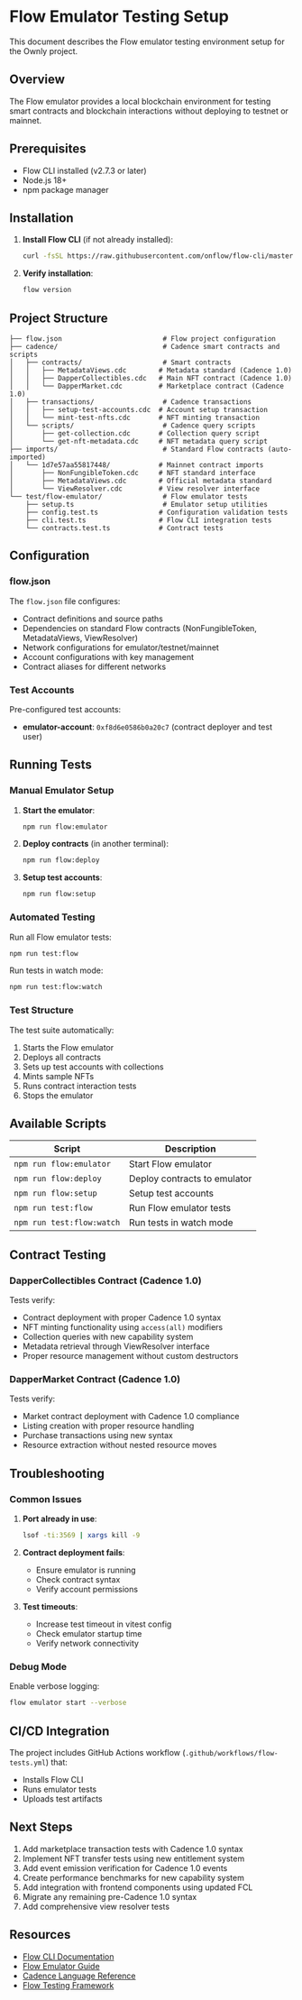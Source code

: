 # Flow Emulator Testing Setup

This document describes the Flow emulator testing environment setup for the Ownly project.

## Overview

The Flow emulator provides a local blockchain environment for testing smart contracts and blockchain interactions without deploying to testnet or mainnet.

## Prerequisites

- Flow CLI installed (v2.7.3 or later)
- Node.js 18+ 
- npm package manager

## Installation

1. **Install Flow CLI** (if not already installed):
   ```bash
   curl -fsSL https://raw.githubusercontent.com/onflow/flow-cli/master/install.sh | sh
   ```

2. **Verify installation**:
   ```bash
   flow version
   ```

## Project Structure

```
├── flow.json                         # Flow project configuration
├── cadence/                          # Cadence smart contracts and scripts
│   ├── contracts/                    # Smart contracts
│   │   ├── MetadataViews.cdc        # Metadata standard (Cadence 1.0)
│   │   ├── DapperCollectibles.cdc   # Main NFT contract (Cadence 1.0)
│   │   └── DapperMarket.cdc         # Marketplace contract (Cadence 1.0)
│   ├── transactions/                 # Cadence transactions
│   │   ├── setup-test-accounts.cdc  # Account setup transaction
│   │   └── mint-test-nfts.cdc       # NFT minting transaction
│   └── scripts/                      # Cadence query scripts
│       ├── get-collection.cdc       # Collection query script
│       └── get-nft-metadata.cdc     # NFT metadata query script
├── imports/                          # Standard Flow contracts (auto-imported)
│   └── 1d7e57aa55817448/            # Mainnet contract imports
│       ├── NonFungibleToken.cdc     # NFT standard interface
│       ├── MetadataViews.cdc        # Official metadata standard
│       └── ViewResolver.cdc         # View resolver interface
└── test/flow-emulator/               # Flow emulator tests
    ├── setup.ts                      # Emulator setup utilities
    ├── config.test.ts               # Configuration validation tests
    ├── cli.test.ts                  # Flow CLI integration tests
    └── contracts.test.ts            # Contract tests
```

## Configuration

### flow.json

The `flow.json` file configures:
- Contract definitions and source paths
- Dependencies on standard Flow contracts (NonFungibleToken, MetadataViews, ViewResolver)
- Network configurations for emulator/testnet/mainnet
- Account configurations with key management
- Contract aliases for different networks

### Test Accounts

Pre-configured test accounts:
- **emulator-account**: `0xf8d6e0586b0a20c7` (contract deployer and test user)

## Running Tests

### Manual Emulator Setup

1. **Start the emulator**:
   ```bash
   npm run flow:emulator
   ```

2. **Deploy contracts** (in another terminal):
   ```bash
   npm run flow:deploy
   ```

3. **Setup test accounts**:
   ```bash
   npm run flow:setup
   ```

### Automated Testing

Run all Flow emulator tests:
```bash
npm run test:flow
```

Run tests in watch mode:
```bash
npm run test:flow:watch
```

### Test Structure

The test suite automatically:
1. Starts the Flow emulator
2. Deploys all contracts
3. Sets up test accounts with collections
4. Mints sample NFTs
5. Runs contract interaction tests
6. Stops the emulator

## Available Scripts

| Script | Description |
|--------|-------------|
| `npm run flow:emulator` | Start Flow emulator |
| `npm run flow:deploy` | Deploy contracts to emulator |
| `npm run flow:setup` | Setup test accounts |
| `npm run test:flow` | Run Flow emulator tests |
| `npm run test:flow:watch` | Run tests in watch mode |

## Contract Testing

### DapperCollectibles Contract (Cadence 1.0)

Tests verify:
- Contract deployment with proper Cadence 1.0 syntax
- NFT minting functionality using `access(all)` modifiers
- Collection queries with new capability system
- Metadata retrieval through ViewResolver interface
- Proper resource management without custom destructors

### DapperMarket Contract (Cadence 1.0)

Tests verify:
- Market contract deployment with Cadence 1.0 compliance
- Listing creation with proper resource handling
- Purchase transactions using new syntax
- Resource extraction without nested resource moves

## Troubleshooting

### Common Issues

1. **Port already in use**:
   ```bash
   lsof -ti:3569 | xargs kill -9
   ```

2. **Contract deployment fails**:
   - Ensure emulator is running
   - Check contract syntax
   - Verify account permissions

3. **Test timeouts**:
   - Increase test timeout in vitest config
   - Check emulator startup time
   - Verify network connectivity

### Debug Mode

Enable verbose logging:
```bash
flow emulator start --verbose
```

## CI/CD Integration

The project includes GitHub Actions workflow (`.github/workflows/flow-tests.yml`) that:
- Installs Flow CLI
- Runs emulator tests
- Uploads test artifacts

## Next Steps

1. Add marketplace transaction tests with Cadence 1.0 syntax
2. Implement NFT transfer tests using new entitlement system
3. Add event emission verification for Cadence 1.0 events
4. Create performance benchmarks for new capability system
5. Add integration with frontend components using updated FCL
6. Migrate any remaining pre-Cadence 1.0 syntax
7. Add comprehensive view resolver tests

## Resources

- [Flow CLI Documentation](https://docs.onflow.org/flow-cli/)
- [Flow Emulator Guide](https://docs.onflow.org/emulator/)
- [Cadence Language Reference](https://docs.onflow.org/cadence/)
- [Flow Testing Framework](https://docs.onflow.org/cadence/testing-framework/)